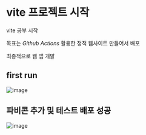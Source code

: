 # vite 프로젝트 시작 


vite 공부 시작

목표는 _Github Actions_ 활용한 정적 웹사이트 만들어서 배포

최종적으로 웹 앱 개발


## first run
![image](https://github.com/oseconds/oseconds.github.io/assets/123317581/925ca01f-530a-474c-82a6-ebaa234780e4)


## 파비콘 추가 및 테스트 배포 성공

![image](https://github.com/oseconds/oseconds.github.io/assets/123317581/9e39bfe3-0ec0-40f6-b8cb-ff29d7befe9c)
